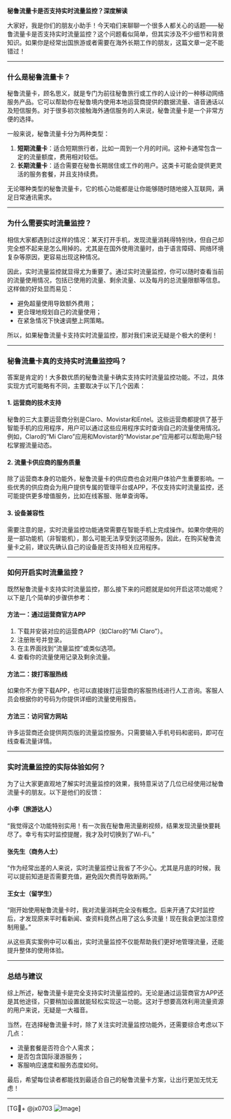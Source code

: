 **秘鲁流量卡是否支持实时流量监控？深度解读**

大家好，我是你们的朋友小助手！今天咱们来聊聊一个很多人都关心的话题——秘鲁流量卡是否支持实时流量监控？这个问题看似简单，但其实涉及不少细节和背景知识。如果你是经常出国旅游或者需要在海外长期工作的朋友，这篇文章一定不能错过！

---

### **什么是秘鲁流量卡？**
秘鲁流量卡，顾名思义，就是专门为前往秘鲁旅行或工作的人设计的一种移动网络服务产品。它可以帮助你在秘鲁境内使用本地运营商提供的数据流量、语音通话以及短信服务。对于很多初次接触海外通信服务的人来说，秘鲁流量卡是一个非常方便的选择。

一般来说，秘鲁流量卡分为两种类型：
1. **短期流量卡**：适合短期旅行者，比如一周到一个月的时间。这种卡通常包含一定的流量额度，费用相对较低。
2. **长期流量卡**：适合需要在秘鲁长期居住或工作的用户。这类卡可能会提供更灵活的服务套餐，并且支持续费。

无论哪种类型的秘鲁流量卡，它的核心功能都是让你能够随时随地接入互联网，满足日常通讯需求。

---

### **为什么需要实时流量监控？**
相信大家都遇到过这样的情况：某天打开手机，发现流量消耗得特别快，但自己却完全想不起来是怎么用掉的。尤其是在国外使用流量时，由于语言障碍、网络环境复杂等原因，更容易出现这种情况。

因此，实时流量监控就显得尤为重要了。通过实时流量监控，你可以随时查看当前的流量使用情况，包括已使用的流量、剩余流量、以及每月的总流量限额等信息。这样做的好处显而易见：
- 避免超量使用导致额外费用；
- 更合理地规划自己的流量使用；
- 在紧急情况下快速调整上网策略。

所以，如果秘鲁流量卡支持实时流量监控，那对我们来说无疑是个极大的便利！

---

### **秘鲁流量卡真的支持实时流量监控吗？**
答案是肯定的！大多数优质的秘鲁流量卡确实支持实时流量监控功能。不过，具体实现方式可能略有不同，主要取决于以下几个因素：

#### 1. **运营商的技术支持**
秘鲁的三大主要运营商分别是Claro、Movistar和Entel。这些运营商都提供了基于智能手机的应用程序，用户可以通过这些应用程序实时查询自己的流量使用情况。例如，Claro的“Mi Claro”应用和Movistar的“Movistar.pe”应用都可以帮助用户轻松掌握流量动态。

#### 2. **流量卡供应商的服务质量**
除了运营商本身的功能外，秘鲁流量卡的供应商也会对用户体验产生重要影响。一些优秀的供应商会为用户提供专属的管理平台或APP，不仅支持实时流量监控，还可能提供更多增值服务，比如在线客服、账单查询等。

#### 3. **设备兼容性**
需要注意的是，实时流量监控功能通常需要在智能手机上完成操作。如果你使用的是一部功能机（非智能机），那么可能无法享受到这项服务。因此，在购买秘鲁流量卡之前，建议先确认自己的设备是否支持相关应用程序。

---

### **如何开启实时流量监控？**
既然秘鲁流量卡支持实时流量监控，那么接下来的问题就是如何开启这项功能呢？以下是几个简单的步骤供参考：

#### 方法一：通过运营商官方APP
1. 下载并安装对应的运营商APP（如Claro的“Mi Claro”）。
2. 注册账号并登录。
3. 在主界面找到“流量监控”或类似选项。
4. 查看你的流量使用记录及剩余流量。

#### 方法二：拨打客服热线
如果你不方便下载APP，也可以直接拨打运营商的客服热线进行人工咨询。客服人员会根据你的号码为你提供详细的流量使用报告。

#### 方法三：访问官方网站
许多运营商还会提供网页版的流量监控服务。只需要输入手机号码和密码，即可在线查看流量详情。

---

### **实时流量监控的实际体验如何？**
为了让大家更直观地了解实时流量监控的效果，我特意采访了几位已经使用过秘鲁流量卡的朋友。以下是他们的反馈：

#### 小李（旅游达人）
“我觉得这个功能特别实用！有一次我在秘鲁用流量刷视频，结果发现流量快要耗尽了。幸亏有实时监控提醒，我才及时切换到了Wi-Fi。”

#### 张先生（商务人士）
“作为经常出差的人来说，实时流量监控让我省了不少心。尤其是月底的时候，我可以提前知道是否需要充值，避免因欠费而导致断网。”

#### 王女士（留学生）
“刚开始使用秘鲁流量卡时，我对流量消耗完全没有概念。后来开通了实时监控后，才发现原来平时看新闻、查资料竟然占用了这么多流量！现在我会更加注意控制用量。”

从这些真实案例中可以看出，实时流量监控不仅能帮助我们更好地管理流量，还能提升整体的使用体验。

---

### **总结与建议**
综上所述，秘鲁流量卡是完全支持实时流量监控的。无论是通过运营商官方APP还是其他途径，只要稍加设置就能轻松实现这一功能。这对于想要高效利用流量资源的用户来说，无疑是一大福音。

当然，在选择秘鲁流量卡时，除了关注实时流量监控功能外，还需要综合考虑以下几点：
- 流量套餐是否符合个人需求；
- 是否包含国际漫游服务；
- 客服响应速度和服务态度如何。

最后，希望每位读者都能找到最适合自己的秘鲁流量卡方案，让出行更加无忧无虑！

---

[TG💪+ @jx0703 ![Image](https://github.com/user-attachments/assets/dbca1d08-cadb-493c-b0ec-ad6f7a83f270)]